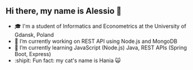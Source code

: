 ## Hi there, my name is Alessio 👋
- :mortar_board: I'm a student of Informatics and Econometrics at the University of Gdansk, Poland
- 🔭 I’m currently working on REST API using Node.js and MongoDB
- 🌱 I’m currently learning JavaScript (Node.js) Java, REST APIs (Spring Boot, Express)
- :shipit: Fun fact: my cat's name is Hania :scream_cat:
